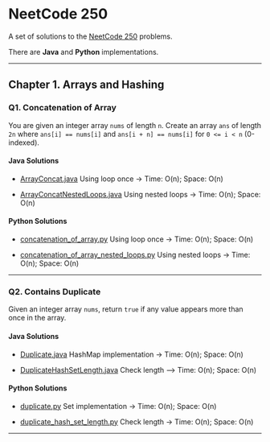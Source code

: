 # NeetCode 250

A set of solutions to the [NeetCode 250](https://neetcode.io/practice) problems.

There are **Java** and **Python** implementations.

---

## Chapter 1. Arrays and Hashing

### Q1. Concatenation of Array

You are given an integer array `nums` of length `n`.
Create an array `ans` of length `2n` where `ans[i] == nums[i]` and `ans[i + n] == nums[i]` for `0 <= i < n` (0-indexed).

#### Java Solutions
- [ArrayConcat.java](./ArraysAndHashing/Java/ArrayConcatenation/ArrayConcat.java)
  Using loop once -> Time: O(n); Space: O(n)

- [ArrayConcatNestedLoops.java](./ArraysAndHashing/Java/ArrayConcatenation/ArrayConcatNestedLoops.java)
  Using nested loops -> Time: O(n); Space: O(n)

#### Python Solutions
- [concatenation_of_array.py](./ArraysAndHashing/Python/ConcatenationOfArray/concatenation_of_array.py)
  Using loop once -> Time: O(n); Space: O(n)

- [concatenation_of_array_nested_loops.py](./ArraysAndHashing/Python/ConcatenationOfArray/concatenation_of_array_nested_loops.py)
  Using nested loops -> Time: O(n); Space: O(n)

---

### Q2. Contains Duplicate

Given an integer array `nums`, return `true` if any value appears more than once in the array.

#### Java Solutions
- [Duplicate.java](./ArraysAndHashing/Java/ContainsDuplicate/Duplicate.java)
  HashMap implementation -> Time: O(n); Space: O(n)

- [DuplicateHashSetLength.java](./ArraysAndHashing/Java/ContainsDuplicate/DuplicateHashSetLength.java)
  Check length --> Time: O(n); Space: O(n)

#### Python Solutions
- [duplicate.py](./ArraysAndHashing/Python/ContainsDuplicate/duplicate.py)
  Set implementation -> Time: O(n); Space: O(n)

- [duplicate_hash_set_length.py](./ArraysAndHashing/Python/ContainsDuplicate/duplicate_hash_set_length.py)
  Check length -> Time: O(n); Space: O(n)

---

